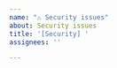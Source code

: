 ```yaml
---
name: "⚠ Security issues"
about: Security issues
title: '[Security] '
assignees: ''

---
```


<!--🔅🔅🔅🔅🔅🔅🔅🔅🔅🔅🔅🔅🔅🔅🔅🔅🔅🔅🔅🔅🔅🔅🔅🔅🔅🔅🔅🔅🔅🔅🔅

⚠If you find a security issue please report it directly to security@yetiforce.com.⚠

Reporting this type of issues publicly on GitHub might expose other users to attacks. Please be considerate.

Thank you!

PGP key:

m.krzaczkowski@yetiforce.com
https://keys.openpgp.org/search?q=m.krzaczkowski%40yetiforce.com

security@yetiforce.com
https://keys.openpgp.org/search?q=security%40yetiforce.com

🔅🔅🔅🔅🔅🔅🔅🔅🔅🔅🔅🔅🔅🔅🔅🔅🔅🔅🔅🔅🔅🔅🔅🔅🔅🔅🔅🔅🔅🔅🔅🔅🔅-->
